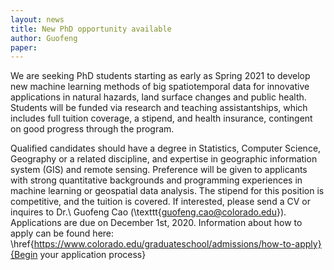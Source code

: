 ```yaml
---
layout: news
title: New PhD opportunity available
author: Guofeng
paper: 
---
```

We are seeking PhD students starting as early as Spring 2021 to develop new
machine learning methods of big spatiotemporal data for innovative
applications in natural hazards, land surface changes and public health.
Students will be funded via research and teaching assistantships, which
includes full tuition coverage, a stipend, and health insurance, contingent
on good progress through the program. 

Qualified candidates should have a degree in Statistics, Computer Science,
Geography or a related discipline, and expertise in geographic information
system (GIS) and remote sensing. Preference will be given to applicants
with strong quantitative backgrounds and programming experiences in machine
learning or geospatial data analysis. The stipend for this position is
competitive, and the tuition is covered. If interested, please send a CV or
inquires to Dr.\ Guofeng Cao (\texttt{guofeng.cao@colorado.edu}).
Applications are due on December 1st, 2020. Information about how to apply
can be found here: \href{https://www.colorado.edu/graduateschool/admissions/how-to-apply}{Begin
your application process}



